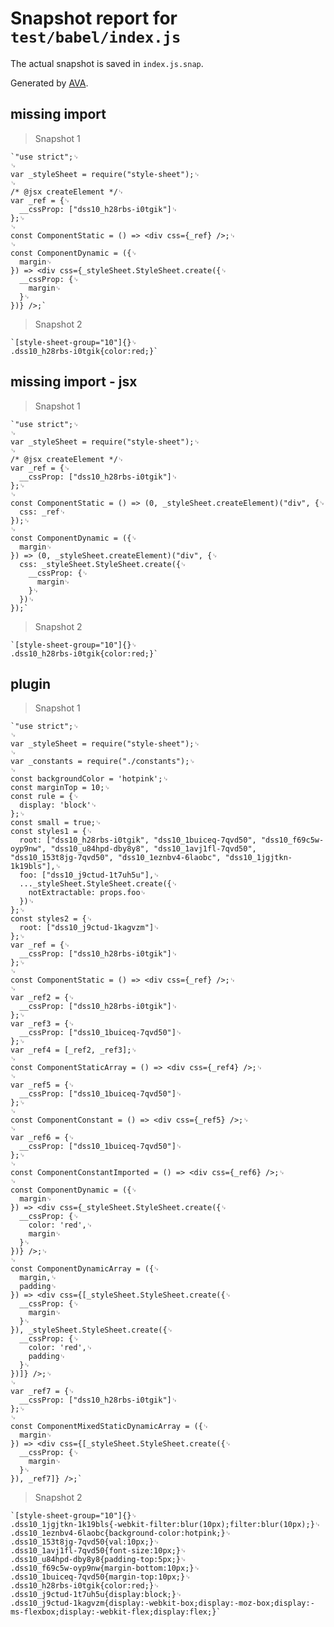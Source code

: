 # Snapshot report for `test/babel/index.js`

The actual snapshot is saved in `index.js.snap`.

Generated by [AVA](https://ava.li).

## missing import

> Snapshot 1

    `"use strict";␊
    ␊
    var _styleSheet = require("style-sheet");␊
    ␊
    /* @jsx createElement */␊
    var _ref = {␊
      __cssProp: ["dss10_h28rbs-i0tgik"]␊
    };␊
    ␊
    const ComponentStatic = () => <div css={_ref} />;␊
    ␊
    const ComponentDynamic = ({␊
      margin␊
    }) => <div css={_styleSheet.StyleSheet.create({␊
      __cssProp: {␊
        margin␊
      }␊
    })} />;`

> Snapshot 2

    `[style-sheet-group="10"]{}␊
    .dss10_h28rbs-i0tgik{color:red;}`

## missing import - jsx

> Snapshot 1

    `"use strict";␊
    ␊
    var _styleSheet = require("style-sheet");␊
    ␊
    /* @jsx createElement */␊
    var _ref = {␊
      __cssProp: ["dss10_h28rbs-i0tgik"]␊
    };␊
    ␊
    const ComponentStatic = () => (0, _styleSheet.createElement)("div", {␊
      css: _ref␊
    });␊
    ␊
    const ComponentDynamic = ({␊
      margin␊
    }) => (0, _styleSheet.createElement)("div", {␊
      css: _styleSheet.StyleSheet.create({␊
        __cssProp: {␊
          margin␊
        }␊
      })␊
    });`

> Snapshot 2

    `[style-sheet-group="10"]{}␊
    .dss10_h28rbs-i0tgik{color:red;}`

## plugin

> Snapshot 1

    `"use strict";␊
    ␊
    var _styleSheet = require("style-sheet");␊
    ␊
    var _constants = require("./constants");␊
    ␊
    const backgroundColor = 'hotpink';␊
    const marginTop = 10;␊
    const rule = {␊
      display: 'block'␊
    };␊
    const small = true;␊
    const styles1 = {␊
      root: ["dss10_h28rbs-i0tgik", "dss10_1buiceq-7qvd50", "dss10_f69c5w-oyp9nw", "dss10_u84hpd-dby8y8", "dss10_1avj1fl-7qvd50", "dss10_153t8jg-7qvd50", "dss10_1eznbv4-6laobc", "dss10_1jgjtkn-1k19bls"],␊
      foo: ["dss10_j9ctud-1t7uh5u"],␊
      ..._styleSheet.StyleSheet.create({␊
        notExtractable: props.foo␊
      })␊
    };␊
    const styles2 = {␊
      root: ["dss10_j9ctud-1kagvzm"]␊
    };␊
    var _ref = {␊
      __cssProp: ["dss10_h28rbs-i0tgik"]␊
    };␊
    ␊
    const ComponentStatic = () => <div css={_ref} />;␊
    ␊
    var _ref2 = {␊
      __cssProp: ["dss10_h28rbs-i0tgik"]␊
    };␊
    var _ref3 = {␊
      __cssProp: ["dss10_1buiceq-7qvd50"]␊
    };␊
    var _ref4 = [_ref2, _ref3];␊
    ␊
    const ComponentStaticArray = () => <div css={_ref4} />;␊
    ␊
    var _ref5 = {␊
      __cssProp: ["dss10_1buiceq-7qvd50"]␊
    };␊
    ␊
    const ComponentConstant = () => <div css={_ref5} />;␊
    ␊
    var _ref6 = {␊
      __cssProp: ["dss10_1buiceq-7qvd50"]␊
    };␊
    ␊
    const ComponentConstantImported = () => <div css={_ref6} />;␊
    ␊
    const ComponentDynamic = ({␊
      margin␊
    }) => <div css={_styleSheet.StyleSheet.create({␊
      __cssProp: {␊
        color: 'red',␊
        margin␊
      }␊
    })} />;␊
    ␊
    const ComponentDynamicArray = ({␊
      margin,␊
      padding␊
    }) => <div css={[_styleSheet.StyleSheet.create({␊
      __cssProp: {␊
        margin␊
      }␊
    }), _styleSheet.StyleSheet.create({␊
      __cssProp: {␊
        color: 'red',␊
        padding␊
      }␊
    })]} />;␊
    ␊
    var _ref7 = {␊
      __cssProp: ["dss10_h28rbs-i0tgik"]␊
    };␊
    ␊
    const ComponentMixedStaticDynamicArray = ({␊
      margin␊
    }) => <div css={[_styleSheet.StyleSheet.create({␊
      __cssProp: {␊
        margin␊
      }␊
    }), _ref7]} />;`

> Snapshot 2

    `[style-sheet-group="10"]{}␊
    .dss10_1jgjtkn-1k19bls{-webkit-filter:blur(10px);filter:blur(10px);}␊
    .dss10_1eznbv4-6laobc{background-color:hotpink;}␊
    .dss10_153t8jg-7qvd50{val:10px;}␊
    .dss10_1avj1fl-7qvd50{font-size:10px;}␊
    .dss10_u84hpd-dby8y8{padding-top:5px;}␊
    .dss10_f69c5w-oyp9nw{margin-bottom:10px;}␊
    .dss10_1buiceq-7qvd50{margin-top:10px;}␊
    .dss10_h28rbs-i0tgik{color:red;}␊
    .dss10_j9ctud-1t7uh5u{display:block;}␊
    .dss10_j9ctud-1kagvzm{display:-webkit-box;display:-moz-box;display:-ms-flexbox;display:-webkit-flex;display:flex;}`
